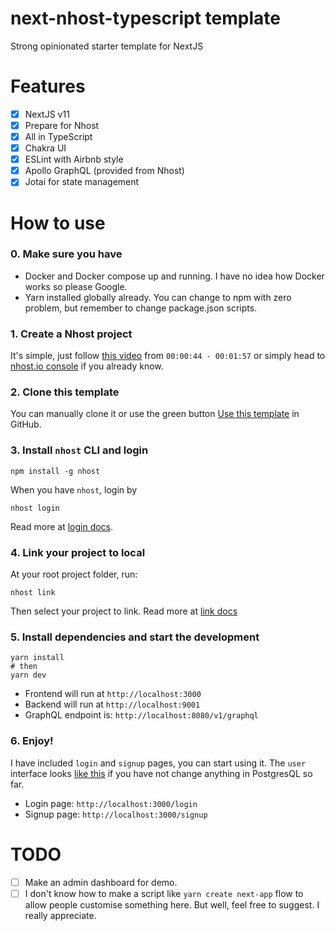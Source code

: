 # next-nhost-typescript template

Strong opinionated starter template for NextJS

# Features
- [x] NextJS v11
- [x] Prepare for Nhost
- [x] All in TypeScript
- [x] Chakra UI
- [x] ESLint with Airbnb style
- [x] Apollo GraphQL (provided from Nhost)
- [x] Jotai for state management

# How to use

### 0. Make sure you have
- Docker and Docker compose up and running. I have no idea how Docker works so please Google.
- Yarn installed globally already. You can change to npm with zero problem, but remember to change package.json scripts.

### 1. Create a Nhost project
It's simple, just follow [this video](https://www.youtube.com/watch?v=v3I5_2t1cco) from `00:00:44 - 00:01:57` or simply head to [nhost.io console](https://console.nhost.io/) if you already know.

### 2. Clone this template
You can manually clone it or use the green button [Use this template](https://github.com/sangdth/next-nhost-typescript/generate) in GitHub.

### 3. Install `nhost` CLI and login
```
npm install -g nhost
```

When you have `nhost`, login by
```
nhost login
```
Read more at [login docs](https://docs.nhost.io/cli/login).

### 4. Link your project to local
At your root project folder, run:
```
nhost link
```
Then select your project to link. Read more at [link docs](https://docs.nhost.io/cli/link)

### 5. Install dependencies and start the development
```
yarn install
# then
yarn dev
```
- Frontend will run at `http://localhost:3000`
- Backend will run at `http://localhost:9001`
- GraphQL endpoint is: `http://localhost:8080/v1/graphql`

### 6. Enjoy!
I have included `login` and `signup` pages, you can start using it. The `user` interface looks [like this](https://github.com/sangdth/next-nhost-typescript/blob/f0d4c61e99cb4d58ff494ca18fffb3bc7cab09e1/lib/types.ts#L83) if you have not change anything in PostgresQL so far.
- Login page: `http://localhost:3000/login`
- Signup page: `http://localhost:3000/signup`

# TODO
- [ ] Make an admin dashboard for demo.
- [ ] I don't know how to make a script like `yarn create next-app` flow to allow people customise something here. But well, feel free to suggest. I really appreciate.
